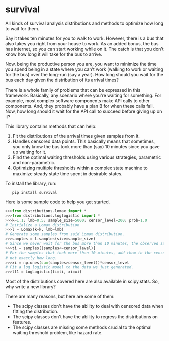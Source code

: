 # survival

All kinds of survival analysis distributions and methods to optimize how long to wait for them.


Say it takes ten minutes for you to walk to work. However, there is a bus that also takes you right from your house to work. As an added bonus, the bus has internet, so you can start working while on it. The catch is that you don’t know how long it will take for the bus to arrive.

Now, being the productive person you are, you want to minimize the time you spend being in a state where you can’t work (walking to work or waiting for the bus)
over the long-run (say a year). How long should you wait for the bus each day given the distribution of its arrival times? 


There is a whole family of problems that can be expressed in this framework. Basically, any scenario where you're waiting for something. For example, most complex software components make API calls to other components. And, they probably have a plan B for when these calls fail. Now, how long should it wait for the API call to succeed before giving up on it?

This library contains methods that can help:

1) Fit the distributions of the arrival times given samples from it.
2) Handles censored data points. This basically means that sometimes, you only know the bus took more than (say) 10 minutes since you gave up waiting for it.
3) Find the optimal waiting thresholds using various strategies, parametric and non-parametric.
4) Optimizing multiple thresholds within a complex state machine to maximize steady state time spent in desirable states.

To install the library, run:

```
   pip install survival
```

Here is some sample code to help you get started.


```python
>>>from distributions.lomax import *
>>>from distributions.loglogistic import *
>>>k=1.1; lmb=0.5; sample_size=5000; censor_level=200; prob=1.0
# Initialize a Lomax distribution
>>>l = Lomax(k=k, lmb=lmb)
# Generate some samples from said Lomax distribution.
>>>samples = l.samples(size=sample_size)
# Since we never wait for the bus more than 10 minutes, the observed samples are the ones that take less than 10 minutes.
>>>ti = samples[(samples<=censor_level)]
# For the samples that took more than 10 minutes, add them to the censored array and all we know is they took more than 10 minutes but 
# not exactly how long.
>>>xi = np.ones(sum(samples>censor_level))*censor_level
# Fit a log logistic model to the data we just generated.
>>>ll1 = LogLogistic(ti=ti, xi=xi)
```

Most of the distributions covered here are also available in scipy.stats. So, why write a new library? 

There are many reasons, but here are some of them:
* The scipy classes don't have the ability to deal with censored data when fitting the distribution.
* The scipy classes don't have the ability to regress the distributions on features.
* The scipy classes are missing some methods crucial to the optimal waiting threshold problem, like hazard rate.



